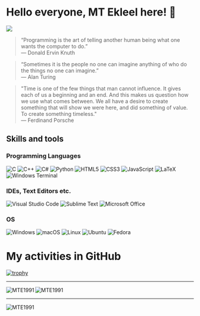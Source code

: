 # Hello everyone, MT Ekleel here! 👋

![](https://komarev.com/ghpvc/?username=MTE1991)

> “Programming is the art of telling another human being what one wants the computer to do.” <br>
― Donald Ervin Knuth 


> “Sometimes it is the people no one can imagine anything of who do the things no one can imagine.” <br>
― Alan Turing


> "Time is one of the few things that man cannot influence. It gives each of us a beginning and an end. And this makes us question how we use what comes between. We all have a desire to create something that will show we were here, and did something of value. To create something timeless." <br>― Ferdinand Porsche


## Skills and tools

### Programming Languages
![C](https://img.shields.io/badge/c-%2300599C.svg?style=for-the-badge&logo=c&logoColor=white)
![C++](https://img.shields.io/badge/c++-%2300599C.svg?style=for-the-badge&logo=c%2B%2B&logoColor=white)
![C#](https://img.shields.io/badge/c%23-%23239120.svg?style=for-the-badge&logo=c-sharp&logoColor=white)
![Python](https://img.shields.io/badge/python-3670A0?style=for-the-badge&logo=python&logoColor=ffdd54)
![HTML5](https://img.shields.io/badge/html5-%23E34F26.svg?style=for-the-badge&logo=html5&logoColor=white)
![CSS3](https://img.shields.io/badge/css3-%231572B6.svg?style=for-the-badge&logo=css3&logoColor=white)
![JavaScript](https://img.shields.io/badge/javascript-%23323330.svg?style=for-the-badge&logo=javascript&logoColor=%23F7DF1E)
![LaTeX](https://img.shields.io/badge/latex-%23008080.svg?style=for-the-badge&logo=latex&logoColor=white)
![Windows Terminal](https://img.shields.io/badge/Windows%20Terminal-%234D4D4D.svg?style=for-the-badge&logo=windows-terminal&logoColor=white)

### IDEs, Text Editors etc.
![Visual Studio Code](https://img.shields.io/badge/Visual%20Studio%20Code-0078d7.svg?style=for-the-badge&logo=visual-studio-code&logoColor=white)
![Sublime Text](https://img.shields.io/badge/sublime_text-%23575757.svg?style=for-the-badge&logo=sublime-text&logoColor=important)
![Microsoft Office](https://img.shields.io/badge/Microsoft_Office-D83B01?style=for-the-badge&logo=microsoft-office&logoColor=white)

### OS
![Windows](https://custom-icon-badges.demolab.com/badge/Windows-0078D6?logo=windows11&logoColor=white)
![macOS](https://img.shields.io/badge/macOS-000000?logo=apple&logoColor=F0F0F0)
![Linux](https://img.shields.io/badge/Linux-FCC624?logo=linux&logoColor=black)
![Ubuntu](https://img.shields.io/badge/Ubuntu-E95420?logo=ubuntu&logoColor=white)
![Fedora](https://img.shields.io/badge/Fedora-51A2DA?logo=fedora&logoColor=fff)

# My activities in GitHub

[![trophy](https://github-profile-trophy.vercel.app/?username=MTE1991)](https://github.com/ryo-ma/github-profile-trophy)
<hr>

<p><img align="left" src="https://github-readme-stats.vercel.app/api/top-langs?username=MTE1991&show_icons=true&locale=en&layout=compact" alt="MTE1991" /></p>
<p><img align="center" src="https://github-readme-stats.vercel.app/api?username=MTE1991&show_icons=true&locale=en" alt="MTE1991" /></p>
<hr>
<p><img align="left" src="https://github-readme-streak-stats.herokuapp.com/?user=MTE1991&" alt="MTE1991" /></p>
